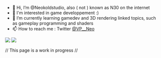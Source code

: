 - 👋 Hi, I’m @Neokoldstudio, also ( not ) known as N30 on the internet
- 👀 I'm interested in game developpement :)
- 🌱 I’m currently learning gamedev and 3D rendering linked topics, such as gameplay programming and shaders
- 📫 How to reach me : Twitter [@VP__Neo](https://twitter.com/VP__Neo)


<img src="https://github-readme-stats.vercel.app/api?username=Neokoldstudio&show_icons=true&theme=vision-friendly-dark"> <img src="https://github-readme-stats.vercel.app/api/top-langs/?username=Neokoldstudio&theme=vision-friendly-dark">

// This page is a work in progress //
<!---
Neokoldstudio/Neokoldstudio is a ✨ special ✨ repository because its `README.md` (this file) appears on your GitHub profile.
You can click the Preview link to take a look at your changes.
--->
